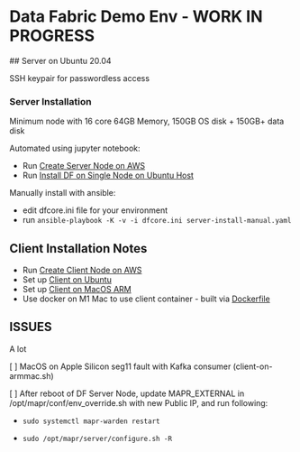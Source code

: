 # Data Fabric Demo Env - WORK IN PROGRESS

## Server on Ubuntu 20.04

SSH keypair for passwordless access

### Server Installation

Minimum node with 16 core 64GB Memory, 150GB OS disk + 150GB+ data disk

Automated using jupyter notebook:

- Run [Create Server Node on AWS](./00a-create-dfserver-aws.ipynb)
- Run [Install DF on Single Node on Ubuntu Host](./server-on-ubuntu.sh)

Manually install with ansible:

- edit dfcore.ini file for your environment
- run `ansible-playbook -K -v -i dfcore.ini server-install-manual.yaml`

## Client Installation Notes

- Run [Create Client Node on AWS](./02a-create-dfclient-aws.ipynb)
- Set up [Client on Ubuntu](./client-on-ubuntu.sh)
- Set up [Client on MacOS ARM](./client-on-armmac.sh)
- Use docker on M1 Mac to use client container - built via [Dockerfile](./Dockerfile)

## ISSUES

A lot

[ ] MacOS on Apple Silicon seg11 fault with Kafka consumer (client-on-armmac.sh)

[ ] After reboot of DF Server Node, update MAPR_EXTERNAL in /opt/mapr/conf/env_override.sh with new Public IP, and run following:

- `sudo systemctl mapr-warden restart`

- `sudo /opt/mapr/server/configure.sh -R`

